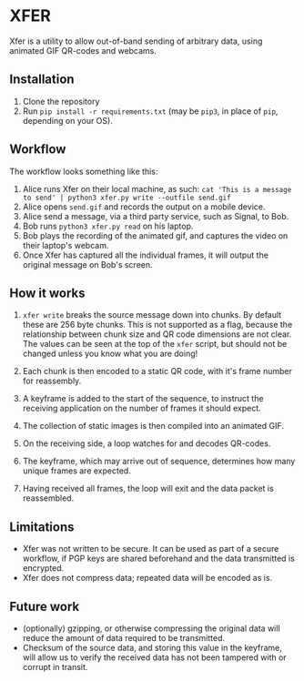 # XFER

Xfer is a utility to allow out-of-band sending of arbitrary data, using animated GIF QR-codes and webcams.

## Installation

1. Clone the repository
2. Run `pip install -r requirements.txt` (may be `pip3`, in place of `pip`, depending on your OS).

## Workflow
The workflow looks something like this:

1. Alice runs Xfer on their local machine, as such: `cat 'This is a message to send' | python3 xfer.py write --outfile send.gif`
2. Alice opens `send.gif` and records the output on a mobile device. 
3. Alice send a message, via a third party service, such as Signal, to Bob.
4. Bob runs `python3 xfer.py read` on his laptop.
5. Bob plays the recording of the animated gif, and captures the video on their laptop's webcam.
6. Once Xfer has captured all the individual frames, it will output the original message on Bob's screen.
 
## How it works

1. `xfer write` breaks the source message down into chunks. By default these are 256 byte chunks. This is not supported as a flag, because the relationship between chunk size and QR code dimensions are not clear. The values can be seen at the top of the `xfer` script, but should not be changed unless you know what you are doing!
2. Each chunk is then encoded to a static QR code, with it's frame number for reassembly. 
3. A keyframe is added to the start of the sequence, to instruct the receiving application on the number of frames it should expect.
4. The collection of static images is then compiled into an animated GIF.

5. On the receiving side, a loop watches for and decodes QR-codes.
6. The keyframe, which may arrive out of sequence, determines how many unique frames are expected.
7. Having received all frames, the loop will exit and the data packet is reassembled.

## Limitations

- Xfer was not written to be secure. It can be used as part of a secure workflow, if PGP keys are shared beforehand and the data transmitted is encrypted.
- Xfer does not compress data; repeated data will be encoded as is. 

## Future work

- (optionally) gzipping, or otherwise compressing the original data will reduce the amount of data required to be transmitted.
- Checksum of the source data, and storing this value in the keyframe, will allow us to verify the received data has not been tampered with or corrupt in transit.
